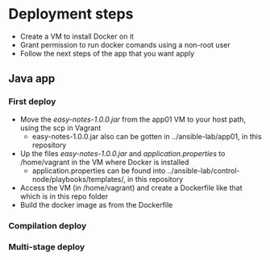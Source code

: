 # Deployment steps
* Create a VM to install Docker on it
* Grant permission to run docker comands using a non-root user
* Follow the next steps of the app that you want apply

## Java app
### First deploy
* Move the *easy-notes-1.0.0.jar* from the app01 VM to your host path, using the scp in Vagrant
  * easy-notes-1.0.0.jar also can be gotten in ../ansible-lab/app01, in this repository
* Up the files *easy-notes-1.0.0.jar* and *application.properties* to /home/vagrant in the VM where Docker is installed
  * application.properties can be found into ../ansible-lab/control-node/playbooks/templates/, in this repository
* Access the VM (in /home/vagrant) and create a Dockerfile like that which is in this repo folder
* Build the docker image as from the Dockerfile
### Compilation deploy
### Multi-stage deploy
